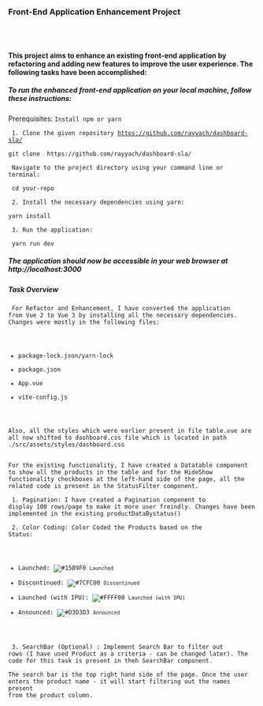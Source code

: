 <h3> Front-End Application Enhancement Project </h3>

<br/>
<br/>

<h4> This project aims to enhance an existing front-end application by refactoring and adding new features to improve the user experience. The following tasks have been accomplished:
 </h4>

<h5>To run the enhanced front-end application on your local machine, follow these instructions:</h5>

Prerequisites: <code>Install npm or yarn</code>

<code> 1. Clone the given repository  https://github.com/rayyach/dashboard-sla/ </code>

    git clone  https://github.com/rayyach/dashboard-sla/

<code> Navigate to the project directory using your command line or terminal: </code>
    
     cd your-repo

<code> 2. Install the necessary dependencies using yarn: </code>

    yarn install

<code> 3. Run the application: </code>

     yarn run dev

<h5>The application should now be accessible in your web browser at http://localhost:3000</h5> 


<h5> Task Overview </h5>

<code> For Refactor and Enhancement, I have converted the application from Vue 2 to Vue 3 by installing all the necessary dependencies. Changes were mostly in the following files:

-   package-lock.json/yarn-lock 
-   package.json
-   App.vue
-   vite-config.js

Also, all the styles which were earlier present in file table.vue are all now shifted to dashboard.css file which is located in path ./src/assets/styles/dashboard.css</code>

<code>
For the existing functionality, I have created a Datatable component to show all the products in the table and for the HideShow functionality checkboxes at the left-hand side of the page, all the related code is present in the StatusFilter component.
</code>

<code> 1. Pagination: I have created a Pagination component to display 100 rows/page to make it more user freindly.
Changes have been implemented in the existing productDataBystatus() </code>

<code> 2. Color Coding: Color Coded the Products based on the Status:
   - Launched: ![#1589F0](https://via.placeholder.com/15/1589F0/000000?text=+) `Launched`
   - Discontinued: ![#7CFC00](https://via.placeholder.com/15/7CFC00/000000?text=+) `Discontinued`
   - Launched (with IPU): ![#FFFF00](https://via.placeholder.com/15/FFFF00/000000?text=+) `Launched (with IPU)`
   - Announced: ![#D3D3D3](https://via.placeholder.com/15/D3D3D3/000000?text=+) `Announced`
</code>

<code> 3. SearchBar (Optional) : Implement Search Bar to filter out rows (I have used Product as a criteria - can be changed later). The code for this task is present in theh SearchBar component.  
    The search bar is the top right hand side of the page. Once the user enters the product name - it will start filtering out the 
    names present from the product column. </code> 





